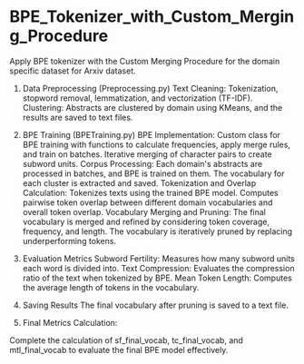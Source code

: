 # BPE_Tokenizer_with_Custom_Merging_Procedure
Apply BPE tokenizer with the Custom Merging Procedure for the domain specific dataset for Arxiv dataset.

1. Data Preprocessing (Preprocessing.py)
Text Cleaning: Tokenization, stopword removal, lemmatization, and vectorization (TF-IDF).
Clustering: Abstracts are clustered by domain using KMeans, and the results are saved to text files.

2. BPE Training (BPETraining.py)
BPE Implementation:
Custom class for BPE training with functions to calculate frequencies, apply merge rules, and train on batches.
Iterative merging of character pairs to create subword units.
Corpus Processing:
Each domain's abstracts are processed in batches, and BPE is trained on them.
The vocabulary for each cluster is extracted and saved.
Tokenization and Overlap Calculation:
Tokenizes texts using the trained BPE model.
Computes pairwise token overlap between different domain vocabularies and overall token overlap.
Vocabulary Merging and Pruning:
The final vocabulary is merged and refined by considering token coverage, frequency, and length.
The vocabulary is iteratively pruned by replacing underperforming tokens.
3. Evaluation Metrics
Subword Fertility: Measures how many subword units each word is divided into.
Text Compression: Evaluates the compression ratio of the text when tokenized by BPE.
Mean Token Length: Computes the average length of tokens in the vocabulary.
4. Saving Results
The final vocabulary after pruning is saved to a text file.

5. Final Metrics Calculation:

Complete the calculation of sf_final_vocab, tc_final_vocab, and mtl_final_vocab to evaluate the final BPE model effectively.
